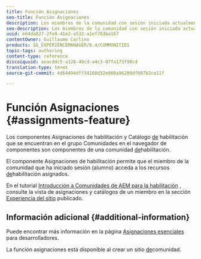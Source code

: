 ```yaml
---
title: Función Asignaciones
seo-title: Función Asignaciones
description: Los miembros de la comunidad con sesión iniciada actualmente pueden acceder a los recursos de habilitación asignados
seo-description: Los miembros de la comunidad con sesión iniciada actualmente pueden acceder a los recursos de habilitación asignados
uuid: e64da827-2fe9-41e2-a532-a1ef783ba167
contentOwner: Guillaume Carlino
products: SG_EXPERIENCEMANAGER/6.4/COMMUNITIES
topic-tags: authoring
content-type: reference
discoiquuid: aeacddc5-a128-40cd-a4c3-07fa173f90c4
translation-type: tm+mt
source-git-commit: 4d64494dff34108d32e060a96209df697b2ce11f

---
```



# Función Asignaciones {#assignments-feature}

Los componentes Asignaciones de habilitación y Catálogo [de](catalog.md) habilitación que se encuentran en el grupo Comunidades en el navegador de componentes son componentes de una comunidad [de](overview.md#enablement-community)habilitación.

El componente Asignaciones de habilitación permite que el miembro de la comunidad que ha iniciado sesión (alumno) acceda a los recursos [de](resources.md)habilitación asignados.

En el tutorial [Introducción a Comunidades de AEM para la habilitación](getting-started-enablement.md) , consulte la vista de asignaciones y catálogos de un miembro en la sección [Experiencia del sitio](enablement-published-site.md) publicado.

## Información adicional {#additional-information}

Puede encontrar más información en la página [Asignaciones esenciales](essentials-assignments.md) para desarrolladores.

La función [](functions.md#assignments-function) asignaciones está disponible al crear un sitio [de](sites-console.md)comunidad.
